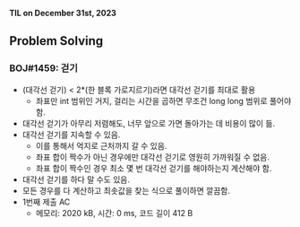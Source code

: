 **TIL on December 31st, 2023**

## Problem Solving
### BOJ#1459: 걷기
* (대각선 걷기) < 2*(한 블록 가로지르기)라면 대각선 걷기를 최대로 활용
    - 좌표만 int 범위인 거지, 걸리는 시간을 곱하면 무조건 long long 범위로 풀어야 함.
* 대각선 걷기가 아무리 저렴해도, 너무 앞으로 가면 돌아가는 데 비용이 많이 듦.
* 대각선 걷기를 지속할 수 있음.
    - 이를 통해서 억지로 근처까지 갈 수 있음.
    - 좌표 합이 짝수가 아닌 경우에만 대각선 걷기로 영원히 가까워질 수 없음.
    - 좌표 합이 짝수인 경우 최소 몇 번 대각선 걷기를 해야하는지 계산해야 함.
* 대각선 걷기를 하다 말 수도 있음.
* 모든 경우를 다 계산하고 최솟값을 찾는 식으로 풀이하면 깔끔함.
* 1번째 제출 AC
    - 메모리: 2020 kB, 시간: 0 ms, 코드 길이 412 B
